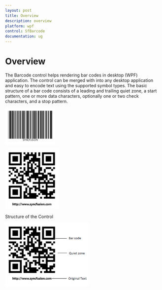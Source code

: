 ```yaml
---
layout: post
title: Overview
description: overview
platform: wpf
control: SfBarcode
documentation: ug
---
```


# Overview

The Barcode control helps rendering bar codes in desktop (WPF) application. The control can be merged with into any desktop application and easy to encode text using the supported symbol types. The basic structure of a bar code consists of a leading and trailing quiet zone, a start pattern, one or more data characters, optionally one or two check characters, and a stop pattern. 



![](Overview_images/Overview_img1.png)





![](Overview_images/Overview_img2.png)





Structure of the Control

![](Overview_images/Overview_img3.png)



